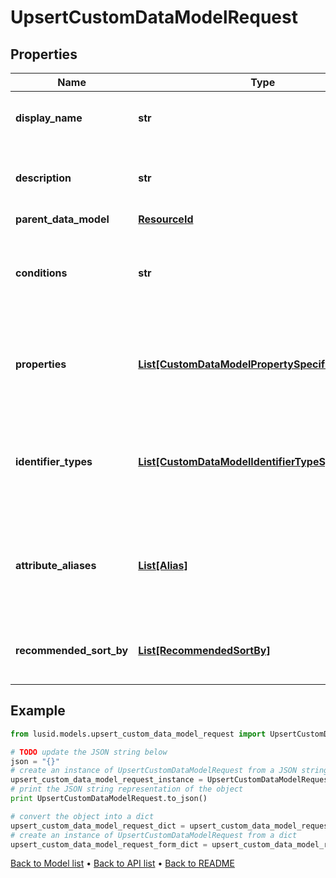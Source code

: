 # UpsertCustomDataModelRequest


## Properties
Name | Type | Description | Notes
------------ | ------------- | ------------- | -------------
**display_name** | **str** | The name of the Custom Data Model. | 
**description** | **str** | A description for the Custom Data Model. | 
**parent_data_model** | [**ResourceId**](ResourceId.md) |  | [optional] 
**conditions** | **str** | The conditions that the bound entity must meet to be valid. | [optional] 
**properties** | [**List[CustomDataModelPropertySpecification]**](CustomDataModelPropertySpecification.md) | The properties that are required or allowed on the bound entity. | [optional] 
**identifier_types** | [**List[CustomDataModelIdentifierTypeSpecification]**](CustomDataModelIdentifierTypeSpecification.md) | The identifier types that are required or allowed on the bound entity. | [optional] 
**attribute_aliases** | [**List[Alias]**](Alias.md) | The aliaes for property keys, identifier types, and fields on the bound entity. | [optional] 
**recommended_sort_by** | [**List[RecommendedSortBy]**](RecommendedSortBy.md) | The preferred default sorting instructions. | [optional] 

## Example

```python
from lusid.models.upsert_custom_data_model_request import UpsertCustomDataModelRequest

# TODO update the JSON string below
json = "{}"
# create an instance of UpsertCustomDataModelRequest from a JSON string
upsert_custom_data_model_request_instance = UpsertCustomDataModelRequest.from_json(json)
# print the JSON string representation of the object
print UpsertCustomDataModelRequest.to_json()

# convert the object into a dict
upsert_custom_data_model_request_dict = upsert_custom_data_model_request_instance.to_dict()
# create an instance of UpsertCustomDataModelRequest from a dict
upsert_custom_data_model_request_form_dict = upsert_custom_data_model_request.from_dict(upsert_custom_data_model_request_dict)
```
[Back to Model list](../README.md#documentation-for-models) &#8226; [Back to API list](../README.md#documentation-for-api-endpoints) &#8226; [Back to README](../README.md)



